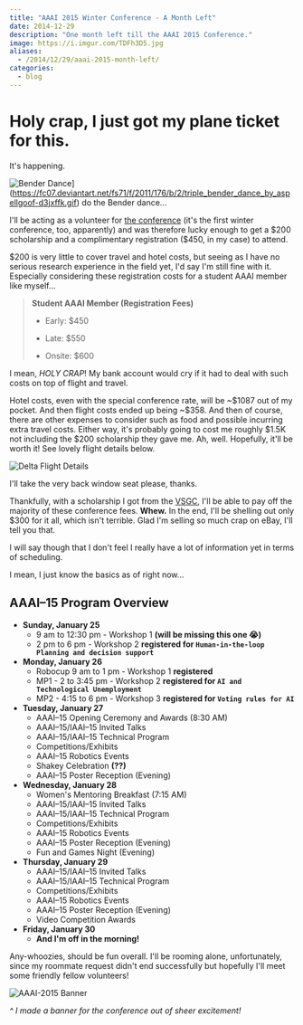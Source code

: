 ```yaml
---
title: "AAAI 2015 Winter Conference - A Month Left"
date: 2014-12-29
description: "One month left till the AAAI 2015 Conference."
image: https://i.imgur.com/TDFh3D5.jpg
aliases:
  - /2014/12/29/aaai-2015-month-left/
categories:
  - blog
---
```


# Holy crap, I just got my plane ticket for this.

It's happening.

![Bender Dance](https://fc07.deviantart.net/fs71/f/2011/176/b/2/triple_bender_dance_by_aspellgoof-d3jxffk.gif)](https://fc07.deviantart.net/fs71/f/2011/176/b/2/triple_bender_dance_by_aspellgoof-d3jxffk.gif) do the Bender dance...

I'll be acting as a volunteer for [the conference](https://www.aaai.org/Conferences/AAAI/aaai15.php "AAAI 2015 Winter Conference") (it's the first winter conference, too, apparently) and was therefore lucky enough to get a \$200 scholarship and a complimentary registration (\$450, in my case) to attend.

\$200 is very little to cover travel and hotel costs, but seeing as I have no serious research experience in the field yet, I'd say I'm still fine with it. Especially considering these registration costs for a student AAAI member like myself...

> **Student AAAI Member (Registration Fees)**
>
> - Early: \$450
>
> - Late: \$550
>
> - Onsite: \$600

I mean, _HOLY CRAP_! My bank account would cry if it had to deal with such costs on top of flight and travel.

Hotel costs, even with the special conference rate, will be \~\$1087 out of my pocket. And then flight costs ended up being \~\$358. And then of course, there are other expenses to consider such as food and possible incurring extra travel costs. Either way, it's probably going to cost me roughly \$1.5K not including the \$200 scholarship they gave me. Ah, well. Hopefully, it'll be worth it! See lovely flight details below.

![Delta Flight Details](https://lh3.googleusercontent.com/PqaX_vvkG4-JwyDjOTqA16KSCXy1pR6XadFJYUp-9zVXo_E0M4X2dajjpACIQG9ObnP0TVTMU8L-2TEcUwB-D9vLXVCvh-FbhDkTr-PMZaYyew2BkVx9l5AZdD11wjtfD85S77YkDMPp4RRlTwphWTuldByZi5WTQBU9oDUB_IP3HbTLofNGXTdcfHOfUS8wit4PwoaV6Qfx8bhDTZn-hhskQazUy_nYAkXTdPlaPaIUXWeup9CIRIAsLhmCIZpzvm3_Cb4GHUX-3wRROY1EHpZyKeSYoVXcAJHPaNL4cTAaEL0QeKaJXfIxy7tEX3eopsCMXbbTP5jBEtuNNWdCxSTcdTmGRXR7AK6xLTIq_MdxMhKd555RJmwyTr8Ja_lcBkNrEtg_TwQ20XAdLzhZz6NY-PAJW2H_IWAzFIhyQRzjIUaxDQCcPYmsDtwRWGVrhJfi3c0Hd8-4NbflYVpIltQTRYNjQpCb9JG15fwW_nnMWMb4jwBSCJF24WAVLSfFG6PhuoGRSkS_6j1GXsZQeR6My7I1uJCZI1e3EsqHM242_b-Ph36hYCK8AmVUCYsy2y_vjU0eIXfgcwh3PDm7WiA-lSiO8tv57dWpdwUVV90LIUGP242OngOlXP5hpJyz=w600-h622-no)

I'll take the very back window seat please, thanks.

Thankfully, with a scholarship I got from the [VSGC](https://vsgc.odu.edu "VSGC @ ODU"), I'll be able to pay off the majority of these conference fees. **Whew.** In the end, I'll be shelling out only \$300 for it all, which isn't terrible. Glad I'm selling so much crap on eBay, I'll tell you that.

I will say though that I don't feel I really have a lot of information yet in terms of scheduling.

I mean, I just know the basics as of right now...

## AAAI–15 Program Overview

- **Sunday, January 25**
  - 9 am to 12:30 pm - Workshop 1 **(will be missing this one 😭)**
  - 2 pm to 6 pm - Workshop 2 **registered for `Human-in-the-loop Planning and decision support`**
- **Monday, January 26**
  - Robocup 9 am to 1 pm - Workshop 1 **registered**
  - MP1 - 2 to 3:45 pm - Workshop 2 **registered for `AI and Technological Unemployment`**
  - MP2 - 4:15 to 6 pm - Workshop 3 **registered for `Voting rules for AI`**
- **Tuesday, January 27**
  - AAAI–15 Opening Ceremony and Awards (8:30 AM)
  - AAAI–15/IAAI–15 Invited Talks
  - AAAI–15/IAAI–15 Technical Program
  - Competitions/Exhibits
  - AAAI–15 Robotics Events
  - Shakey Celebration **(??)**
  - AAAI–15 Poster Reception (Evening)
- **Wednesday, January 28**
  - Women's Mentoring Breakfast (7:15 AM)
  - AAAI–15/IAAI–15 Invited Talks
  - AAAI–15/IAAI–15 Technical Program
  - Competitions/Exhibits
  - AAAI–15 Robotics Events
  - AAAI–15 Poster Reception (Evening)
  - Fun and Games Night (Evening)
- **Thursday, January 29**
  - AAAI–15/IAAI–15 Invited Talks
  - AAAI–15/IAAI–15 Technical Program
  - Competitions/Exhibits
  - AAAI–15 Robotics Events
  - AAAI–15 Poster Reception (Evening)
  - Video Competition Awards
- **Friday, January 30**
  - **And I'm off in the morning!**

Any-whoozies, should be fun overall. I'll be rooming alone, unfortunately, since my roommate request didn't end successfully but hopefully I'll meet some friendly fellow volunteers!

![AAAI-2015 Banner](https://lh3.googleusercontent.com/tlnFwxZ_qjmvx9NQx-qrLgsm_fukxbRBXbB9-6kyJGvWVoM5COW3VYM6hEdz7rCMsiU8vihGPx5tOtPltooc8TP2dY7l3jbcMtT5dz2C4PZU-eDmkKwk_NLCPmKv1oNpjFiX4gwbaa-5CPAQ87QwJeMBjvZGdgF5HJMC5iT_l3pxalXnXf_wiRITbV2xj330S3-8uFRvNFAWxaYl1PYM5m8sHBN4sWkjlwBy-AHPnYx5JaH2fATxM0jvX1-sZQrP0SButJQKAz7R4rfSpPxPvL6hd24mV6dZ-BeYamYJtLrnr5gPS-TIeZF2q6ssgUqYe37iobEO6KkENZZeZ7mry-IIG6kJNx2a2yRy6cVOeflHpK8sb2WAOsZ8Z76yO6HCBLAZfDcIYgH8CQy7Iw08A9avl6HG9kRjvxB06pJC4eZ6nfd1LvgAJ8CqwbnHZ8s2wU_6dS1jAgYAJcgRTVTteSfuGwM1X9lacAOLX4Rjy7t1cXNevk3BW1EAHoTA37V7fL9RyMsBhCuaKYxbFVBb8IR0ZplNwlWG-2YF9NRNOHulptKDDECoSLBpWImCCHwpdxswKkTI5Te5AngHl-AfMRX8eYOtUa3RBNZWZVqUDnKBbujGu5Rj2Oihx6YVbsCu=w2560-h916-no)

_\^ I made a banner for the conference out of sheer excitement!_
